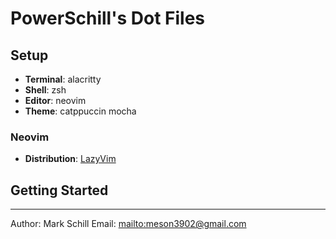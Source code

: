 # PowerSchill's Dot Files

## Setup

- **Terminal**: alacritty
- **Shell**: zsh
- **Editor**: neovim
- **Theme**: catppuccin mocha

### Neovim

- **Distribution**: [LazyVim](https://www.lazyvim.org/)

## Getting Started

<!-- TODO: Add installation script -->

---

Author: Mark Schill
Email: <mailto:meson3902@gmail.com>
